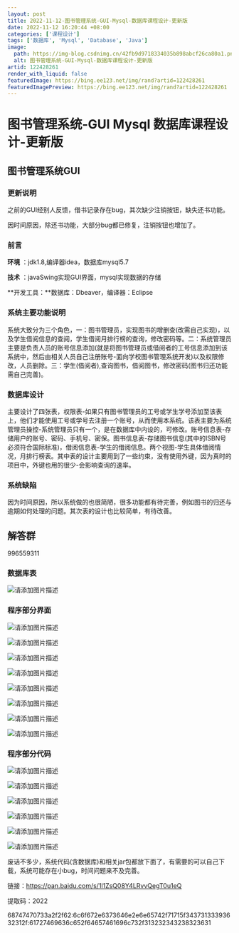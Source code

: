 ```yaml
---
layout: post
title: 2022-11-12-图书管理系统-GUI-Mysql-数据库课程设计-更新版
date: 2022-11-12 16:20:44 +08:00
categories: ['课程设计']
tags: ['数据库', 'Mysql', 'Database', 'Java']
image:
  path: https://img-blog.csdnimg.cn/42fb9d9718334035b898abcf26ca80a1.png?x-oss-process&#61;image/watermark,type_d3F5LXplbmhlaQ,shadow_50,text_Q1NETiBA5bCP55m9X-e8lueggQ&#61;&#61;,size_10,color_FFFFFF,t_70,g_se,x_16
  alt: 图书管理系统-GUI-Mysql-数据库课程设计-更新版
artid: 122428261
render_with_liquid: false
featuredImage: https://bing.ee123.net/img/rand?artid=122428261
featuredImagePreview: https://bing.ee123.net/img/rand?artid=122428261
---
```


# 图书管理系统-GUI Mysql 数据库课程设计-更新版

## 图书管理系统GUI

### 更新说明

之前的GUI经别人反馈，借书记录存在bug，其次缺少注销按钮，缺失还书功能。
  
因时间原因，除还书功能，大部分bug都已修复，注销按钮也增加了。

### 前言

**环境**
：jdk1.8,编译器idea，数据库mysql5.7
  
**技术**
：javaSwing实现GUI界面，mysql实现数据的存储
  
\*\*开发工具：\*\*数据库：Dbeaver，编译器：Eclipse

### 系统主要功能说明

系统大致分为三个角色，一：图书管理员，实现图书的增删查(改需自己实现)，以及学生借阅信息的查阅，学生借阅月排行榜的查询，修改密码等。二：系统管理员主要是负责人员的账号信息添加(就是将图书管理员或借阅者的工号信息添加到该系统中，然后由相关人员自己注册账号-面向学校图书管理系统开发)以及权限修改，人员删除。三：学生(借阅者),查询图书，借阅图书，修改密码(图书归还功能需自己完善)。

### 数据库设计

主要设计了四张表，权限表-如果只有图书管理员的工号或学生学号添加至该表上，他们才能使用工号或学号去注册一个账号，从而使用本系统。该表主要为系统管理员操控-系统管理员只有一个，是在数据库中内设的，可修改。账号信息表-存储用户的账号、密码、手机号、密保。图书信息表-存储图书信息(其中的ISBN号必须符合国际标准)，借阅信息表-学生的借阅信息。两个视图-学生具体借阅情况，月排行榜表。其中表的设计主要用到了一些约束，没有使用外键，因为真时的项目中，外键也用的很少-会影响查询的速率。

### 系统缺陷

因为时间原因，所以系统做的也很简陋，很多功能都有待完善，例如图书的归还与逾期如何处理的问题。其次表的设计也比较简单，有待改善。

## 解答群

996559311

### 数据库表

![请添加图片描述](https://i-blog.csdnimg.cn/blog_migrate/f76258998ac046552b17d723dde465da.png)

### 程序部分界面

![请添加图片描述](https://i-blog.csdnimg.cn/blog_migrate/8a1617160947c72f6f575ca74e3b6bd6.png)

![请添加图片描述](https://i-blog.csdnimg.cn/blog_migrate/7d46728227328630d0d7e8d50cf638a2.png)
  
![请添加图片描述](https://i-blog.csdnimg.cn/blog_migrate/cdd9b9cb9258844600385e2d04be3d81.png)
  
![请添加图片描述](https://i-blog.csdnimg.cn/blog_migrate/9b6a2ba4dbf80c351e003ada3dfee5ce.png)
  
![请添加图片描述](https://i-blog.csdnimg.cn/blog_migrate/11d9bd5c4adc825472ec834b9fc94edd.png)
  
![请添加图片描述](https://i-blog.csdnimg.cn/blog_migrate/572a7adf4bb386e6dc36d64e6c4fa82c.png)
  
![请添加图片描述](https://i-blog.csdnimg.cn/blog_migrate/fdc03fde37d72b85cd33170a89ccd249.png)
  
![请添加图片描述](https://i-blog.csdnimg.cn/blog_migrate/97cb494e72fe85ee76cfb159f1523905.png)

### 程序部分代码

![请添加图片描述](https://i-blog.csdnimg.cn/blog_migrate/cef80006fc27ebcf0105c5dddb360bf6.png)
  
![请添加图片描述](https://i-blog.csdnimg.cn/blog_migrate/26a8dcd518a184082885b8ab2c447e08.png)
  
![请添加图片描述](https://i-blog.csdnimg.cn/blog_migrate/d4a25d52acb5b71e025f68252c840ec6.png)
  
![请添加图片描述](https://i-blog.csdnimg.cn/blog_migrate/1e2ab1a0310be1191a72f0f9f2a50ab5.png)
  
![请添加图片描述](https://i-blog.csdnimg.cn/blog_migrate/5889688d084c1a05b9bed9ab4489d1f6.png)
  
![请添加图片描述](https://i-blog.csdnimg.cn/blog_migrate/639ead32c57e39a81d1c92db91510c52.png)
  
废话不多少，系统代码(含数据库)和相关jar包都放下面了，有需要的可以自己下载，系统可能存在小bug，时间问题来不及完善。

链接：https://pan.baidu.com/s/1l1ZsQ08Y4LRvvQegT0u1eQ
  
提取码：2022

68747470733a2f2f62:6c6f672e6373646e2e6e65742f71715f34373133393632312f:61727469636c652f64657461696c732f313232343238323631